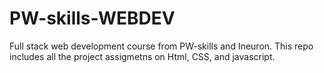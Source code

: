 # PW-skills-WEBDEV
Full stack web development course from PW-skills and Ineuron.
This repo includes all the project assigmetns on Html, CSS, and javascript.
